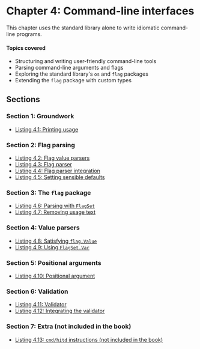 # Chapter 4: Command-line interfaces

This chapter uses the standard library alone to write idiomatic command-line programs.

#### Topics covered
- Structuring and writing user-friendly command-line tools
- Parsing command-line arguments and flags
- Exploring the standard library's `os` and `flag` packages
- Extending the `flag` package with custom types

## Sections

### Section 1: Groundwork
- [Listing 4.1: Printing usage](01-printing-usage.md)
### Section 2: Flag parsing
- [Listing 4.2: Flag value parsers](02-flag-value-parsers.md)
- [Listing 4.3: Flag parser](03-flag-parser.md)
- [Listing 4.4: Flag parser integration](04-flag-parser-integration.md)
- [Listing 4.5: Setting sensible defaults](05-setting-sensible-defaults.md)
### Section 3: The `flag` package
- [Listing 4.6: Parsing with `FlagSet`](06-parsing-with-flagset.md)
- [Listing 4.7: Removing usage text](07-removing-usage-text.md)
### Section 4: Value parsers
- [Listing 4.8: Satisfying `flag.Value`](08-satisfying-flagvalue.md)
- [Listing 4.9: Using `FlagSet.Var`](09-using-flagsetvar.md)
### Section 5: Positional arguments
- [Listing 4.10: Positional argument](10-positional-argument.md)
### Section 6: Validation
- [Listing 4.11: Validator](11-validator.md)
- [Listing 4.12: Integrating the validator](12-integrating-the-validator.md)
### Section 7: Extra (not included in the book)
- [Listing 4.13: `cmd/hitd` instructions (not included in the book)](https://github.com/inancgumus/gobyexample/blob/302cb86f3f44ade2c667659aa722f323e4579a6d/hit/cmd/hitd/README.md)
